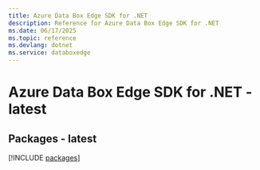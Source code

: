 ```yaml
---
title: Azure Data Box Edge SDK for .NET
description: Reference for Azure Data Box Edge SDK for .NET
ms.date: 06/17/2025
ms.topic: reference
ms.devlang: dotnet
ms.service: databoxedge
---
```

# Azure Data Box Edge SDK for .NET - latest
## Packages - latest
[!INCLUDE [packages](data-box-edge-index.md)]